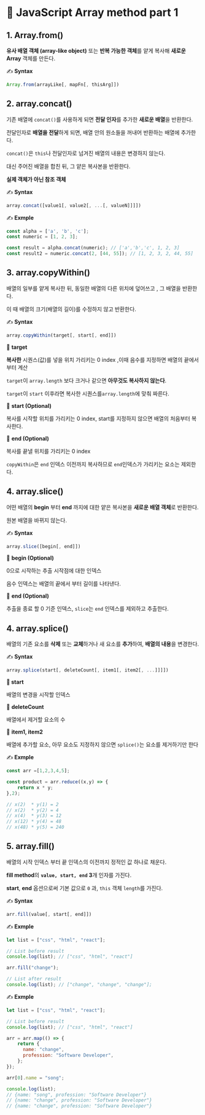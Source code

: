 # 📄 JavaScript Array method part 1

## 1. Array.from\(\)

**유사 배열 객체 \(array-like object\)** 또는 **반복 가능한 객체**를 얕게 복사해 **새로운 Array** 객체를 만든다.

✍ **Syntax**

```javascript
Array.from(arrayLike[, mapFn[, thisArg]])
```

## 2. array.concat\(\)

기존 배열에 `concat()`를 사용하게 되면 **전달 인자**를 추가한 **새로운 배열**을 반환한다.

전달인자로 **배열을 전달**하게 되면, 배열 안의 원소들을 꺼내어 반환하는 배열에 추가한다.

`concat()`은 `this`나 전달인자로 넘겨진 배열의 내용은 변경하지 않는다.

대신 주어진 배열을 합친 뒤, 그 얕은 복사본을 반환한다.

**실제 객체가 아닌 참조 객체**

✍ **Syntax**

```javascript
array.concat([value1[, value2[, ...[, valueN]]]])
```

✍ **Exmple**

```javascript
const alpha = ['a', 'b', 'c'];
const numeric = [1, 2, 3];

const result = alpha.concat(numeric); // ['a','b','c', 1, 2, 3]
const result2 = numeric.concat(2, [44, 55]); // [1, 2, 3, 2, 44, 55]
```

## 3. array.copyWithin\(\)

배열의 일부를 얕게 복사한 뒤, 동일한 배열의 다른 위치에 덮어쓰고 , 그 배열을 반환한다.

이 때 배열의 크기\(배열의 길이\)를 수정하지 않고 반환한다.

✍ **Syntax**

```javascript
array.copyWithin(target[, start[, end]])
```

📄 **target**

**복사한** 시퀀스\(값\)를 넣을 위치 가리키는 0 index ,이때 음수를 지정하면 배열의 끝에서 부터 계산

`target`이 `array.length` 보다 크거나 같으면 **아무것도 복사하지 않는다**.

`target`이 `start` 이후라면 복사한 시퀀스를`array.length`에 맞춰 짜른다.

📄 **start \(Optional\)**

복사를 시작할 위치를 가리키는 0 index, start를 지정하지 않으면 배열의 처음부터 복사한다.

📄 **end \(Optional\)**

복사를 끝낼 위치를 가리키는 0 index

`copyWithin`은 `end` 인덱스 이전까지 복사하므로 `end`인덱스가 가리키는 요소는 제외한다.

## 4. array.slice\(\)

어떤 배열의 **begin** 부터 **end** 까지에 대한 얕은 복사본을 **새로운 배열 객체**로 반환한다.

원본 배열을 바뀌지 않는다.

✍ **Syntax**

```javascript
array.slice([begin[, end]])
```

📄 **begin \(Optional\)**

0으로 시작하는 추출 시작점에 대한 인덱스

음수 인덱스는 배열의 끝에서 부터 길이를 나타낸다.

📄 **end \(Optional\)**

추출을 종료 할 0 기준 인덱스, `slice`는 `end` 인덱스를 제외하고 추출한다.

## 4. array.splice\(\)

배열의 기존 요소를 **삭제** 또는 **교체**하거나 새 요소를 **추가**하여, **배열의 내용**을 변경한다.

✍ **Syntax**

```javascript
array.splice(start[, deleteCount[, item1[, item2[, ...]]]])
```

**📄 start**

배열의 변경을 시작할 인덱스

📄 **deleteCount**

배열에서 제거할 요소의 수

📄 **item1, item2**

배열에 추가할 요소, 아무 요소도 지정하지 않으면 `splice()`는 요소를 제거하기만 한다

✍ **Exmple**

```javascript
const arr =[1,2,3,4,5];

const product = arr.reduce((x,y) => {
    return x * y;
},2);

// x(2)  * y(1) = 2
// x(2)  * y(2) = 4
// x(4)  * y(3) = 12
// x(12) * y(4) = 48
// x(48) * y(5) = 240
```

## 5. array.fill\(\)

배열의 시작 인덱스 부터 끝 인덱스의 이전까지 정적인 값 하나로 채운다.

**fill method**의 **`value, start, end` 3**개 인자를 가진다.

**start**, **end** 옵션으로써 기본 값으로 `0` 과, `this` 객체 `length`를 가진다.

✍ **Syntax**

```javascript
arr.fill(value[, start[, end]])
```

✍ **Exmple**

```javascript
let list = ["css", "html", "react"];

// List before result
console.log(list); // ["css", "html", "react"]

arr.fill("change");

// List after result 
console.log(list); // ["change", "change", "change"];
```

✍ **Exmple**

```javascript
let list = ["css", "html", "react"];

// List before result
console.log(list); // ["css", "html", "react"]

arr = arr.map(() => {
    return {
      name: "change",
      profession: "Software Developer",
    };
});

arr[0].name = "song";

console.log(list);
// {name: "song", profession: "Software Developer"}
// {name: "change", profession: "Software Developer"}
// {name: "change", profession: "Software Developer"}
```

